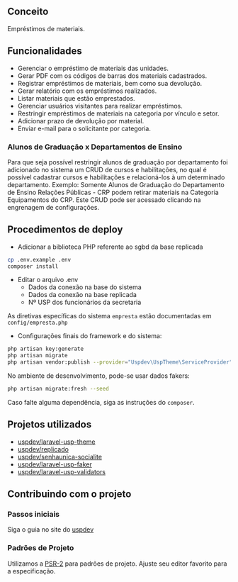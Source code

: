 ## Conceito

Empréstimos de materiais.

## Funcionalidades

- Gerenciar o empréstimo de materiais das unidades.
- Gerar PDF com os códigos de barras dos materiais cadastrados.
- Registrar empréstimos de materiais, bem como sua devolução.
- Gerar relatório com os empréstimos realizados.
- Listar materiais que estão emprestados.
- Gerenciar usuários visitantes para realizar empréstimos.
- Restringir empréstimos de materiais na categoria por vínculo e setor.
- Adicionar prazo de devolução por material. 
- Enviar e-mail para o solicitante por categoria.

### Alunos de Graduação x Departamentos de Ensino

Para que seja possível restringir alunos de graduação por departamento foi adicionado no sistema um CRUD de cursos e habilitações, no qual é possível cadastrar cursos e habilitações e relacioná-los à um determinado departamento. 
Exemplo: Somente Alunos de Graduação do Departamento de Ensino Relações Públicas - CRP podem retirar materiais na Categoria Equipamentos do CRP.
Este CRUD pode ser acessado clicando na engrenagem de configurações.

## Procedimentos de deploy
 
- Adicionar a biblioteca PHP referente ao sgbd da base replicada

```bash
cp .env.example .env
composer install
```
- Editar o arquivo .env
    - Dados da conexão na base do sistema
    - Dados da conexão na base replicada
    - Nº USP dos funcionários da secretaria

As diretivas específicas do sistema `empresta` estão documentadas em `config/empresta.php`

- Configurações finais do framework e do sistema:

```bash
php artisan key:generate
php artisan migrate
php artisan vendor:publish --provider="Uspdev\UspTheme\ServiceProvider" --tag=assets --force
```
No ambiente de desenvolvimento, pode-se usar dados fakers:

```bash
php artisan migrate:fresh --seed
```

Caso falte alguma dependência, siga as instruções do `composer`.

## Projetos utilizados

- [uspdev/laravel-usp-theme](https://github.com/uspdev/laravel-usp-theme)
- [uspdev/replicado](https://github.com/uspdev/replicado)
- [uspdev/senhaunica-socialite](https://github.com/uspdev/senhaunica-socialite)
- [uspdev/laravel-usp-faker](https://github.com/uspdev/laravel-usp-faker)
- [uspdev/laravel-usp-validators](https://github.com/uspdev/laravel-usp-validators)


## Contribuindo com o projeto

### Passos iniciais

Siga o guia no site do [uspdev](https://uspdev.github.io/contribua)

### Padrões de Projeto

Utilizamos a [PSR-2](https://www.php-fig.org/psr/psr-2/) para padrões de projeto. Ajuste seu editor favorito para a especificação.
